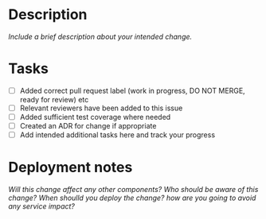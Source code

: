 # Description

*Include a brief description about your intended change.*

# Tasks
  - [ ] Added correct pull request label (work in progress, DO NOT MERGE, ready for review) etc
  - [ ] Relevant reviewers have been added to this issue
  - [ ] Added sufficient test coverage where needed
  - [ ] Created an ADR for change if appropriate
  - [ ] Add intended additional tasks here and track your progress

# Deployment notes

*Will this change affect any other components? 
Who should be aware of this change? 
When shoulld you deploy the change? 
how are you going to avoid any service impact?*
